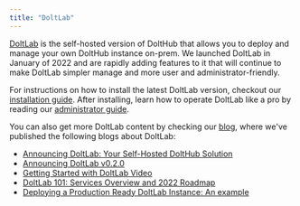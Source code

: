 ```yaml
---
title: "DoltLab"
---
```


[DoltLab](https://www.doltlab.com) is the self-hosted version of DoltHub that allows you to deploy and manage your own DoltHub instance on-prem. We launched DoltLab in January of 2022 and are rapidly adding features to it that will continue to make DoltLab simpler manage and more user and administrator-friendly.

For instructions on how to install the latest DoltLab version, checkout our [installation guide](./doltlab/installation.md). After installing, learn how to operate DoltLab like a pro by reading our [administrator guide](./doltlab/administrator.md).

You can also get more DoltLab content by checking our [blog](https://www.dolthub.com/blog/), where we've published the following blogs about DoltLab:

* [Announcing DoltLab: Your Self-Hosted DoltHub Solution](https://www.dolthub.com/blog/2022-01-14-announcing-doltlab/)
* [Announcing DoltLab v0.2.0](https://www.dolthub.com/blog/2022-02-11-announcing-doltlab-v0.2.0/)
* [Getting Started with DoltLab Video](https://www.dolthub.com/blog/2022-02-22-getting-started-doltlab-video/)
* [DoltLab 101: Services Overview and 2022 Roadmap](https://www.dolthub.com/blog/2022-02-25-doltlab-101-services-and-roadmap/)
* [Deploying a Production Ready DoltLab Instance: An example](https://www.dolthub.com/blog/2022-03-16-deploying-a-production-ready-doltlab-instance/)
